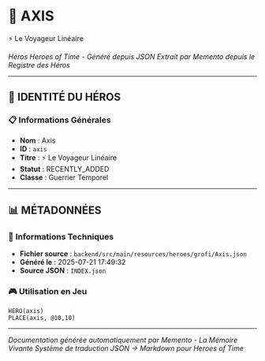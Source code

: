# 🏹 **AXIS**
⚡ Le Voyageur Linéaire

*Héros Heroes of Time - Généré depuis JSON*
*Extrait par Memento depuis le Registre des Héros*

---

## 🎯 **IDENTITÉ DU HÉROS**

### 📋 **Informations Générales**
- **Nom** : Axis
- **ID** : `axis`
- **Titre** : ⚡ Le Voyageur Linéaire
- **Statut** : RECENTLY_ADDED
- **Classe** : Guerrier Temporel


---

## 📊 **MÉTADONNÉES**

### 🔧 **Informations Techniques**
- **Fichier source** : `backend/src/main/resources/heroes/grofi/Axis.json`
- **Généré le** : 2025-07-21 17:49:32
- **Source JSON** : `INDEX.json`

### 🎮 **Utilisation en Jeu**
```hots
HERO(axis)
PLACE(axis, @10,10)
```

---

*Documentation générée automatiquement par Memento - La Mémoire Vivante*
*Système de traduction JSON → Markdown pour Heroes of Time*
